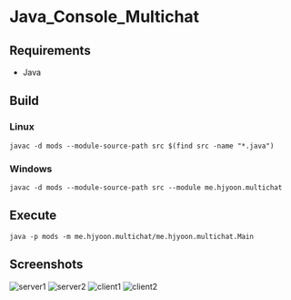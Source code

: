 # Java_Console_Multichat

## Requirements
- Java

## Build

### Linux
`javac -d mods --module-source-path src $(find src -name "*.java")`

### Windows
`javac -d mods --module-source-path src --module me.hjyoon.multichat`

## Execute
`java -p mods -m me.hjyoon.multichat/me.hjyoon.multichat.Main`

## Screenshots
![server1](https://user-images.githubusercontent.com/16138767/96358241-038bba00-1140-11eb-87f7-494ff10818ce.jpg)
![server2](https://user-images.githubusercontent.com/16138767/96358244-05557d80-1140-11eb-9651-ec23c8e38377.jpg)
![client1](https://user-images.githubusercontent.com/16138767/96358245-071f4100-1140-11eb-9cf0-7497776ecf62.jpg)
![client2](https://user-images.githubusercontent.com/16138767/96358246-07b7d780-1140-11eb-8f55-be903c501639.jpg)